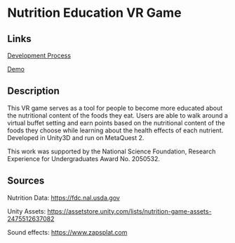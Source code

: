 # Nutrition Education VR Game

## Links

[Development Process](https://wolex.com/caroline-klein/)

[Demo](https://youtu.be/yZbyB2nJct4)

## Description

This VR game serves as a tool for people to become more educated about the nutritional content of the foods they eat. 
Users are able to walk around a virtual buffet setting and earn points based on the nutritional content of the foods they choose while learning about the health effects of each nutrient. 
Developed in Unity3D and run on MetaQuest 2.

This work was supported by the National Science Foundation, Research Experience for Undergraduates Award No. 2050532.

## Sources

Nutrition Data: https://fdc.nal.usda.gov

Unity Assets: https://assetstore.unity.com/lists/nutrition-game-assets-2475512637082

Sound effects: https://www.zapsplat.com

